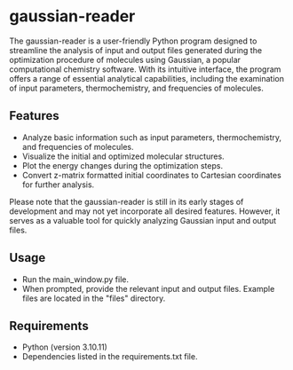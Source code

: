 # gaussian-reader

The gaussian-reader is a user-friendly Python program designed to streamline the analysis of input and output files generated during the optimization procedure of molecules using Gaussian, a popular computational chemistry software. With its intuitive interface, the program offers a range of essential analytical capabilities, including the examination of input parameters, thermochemistry, and frequencies of molecules.

## Features

- Analyze basic information such as input parameters, thermochemistry, and frequencies of molecules.
- Visualize the initial and optimized molecular structures.
- Plot the energy changes during the optimization steps.
- Convert z-matrix formatted initial coordinates to Cartesian coordinates for further analysis.

Please note that the gaussian-reader is still in its early stages of development and may not yet incorporate all desired features. However, it serves as a valuable tool for quickly analyzing Gaussian input and output files.

## Usage

- Run the main_window.py file.
- When prompted, provide the relevant input and output files. Example files are located in the "files" directory.

## Requirements

- Python (version 3.10.11)
- Dependencies listed in the requirements.txt file.
